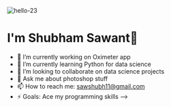 ![hello-23](https://user-images.githubusercontent.com/88046721/139590892-ace02a7f-b0a7-4427-87c7-99b033b323ad.gif)

# I'm Shubham Sawant👋

- 🔭 I’m currently working on Oximeter app
- 🌱 I’m currently learning Python for data science
- 👯 I’m looking to collaborate on data science projects
- 💬 Ask me about photoshop stuff
- 📫 How to reach me: sawshubh11@gmail.com
- ⚡ Goals: Ace my programming skills
-->
